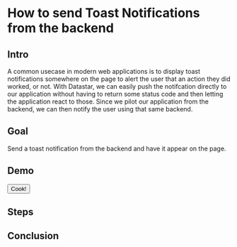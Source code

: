 # How to send Toast Notifications from the backend

## Intro

A common usecase in modern web applications is to display toast notifications somewhere on the page to alert the user that an action they did worked,
or not. With Datastar, we can easily push the notifcation directly to our application without having to return some status code and then letting the
application react to those. Since we pilot our application from the backend, we can then notify the user using that same backend.

## Goal

Send a toast notification from the backend and have it appear on the page.

## Demo

<button data-on-click="@post('/how_tos/toast/data')" class="btn btn-primary font-bold">Cook!</button>

## Steps

## Conclusion

